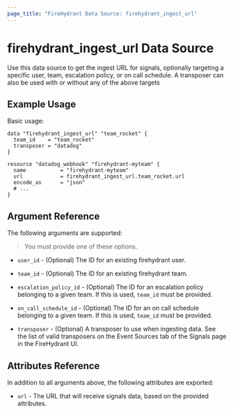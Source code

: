 ```yaml
---
page_title: "FireHydrant Data Source: firehydrant_ingest_url"
---
```


# firehydrant_ingest_url Data Source

Use this data source to get the ingest URL for signals, optionally targeting a specific user, team, escalation policy, or on call schedule.  A transposer can also be used with or without any of the above targets

## Example Usage

Basic usage:
```hcl
data "firehydrant_ingest_url" "team_rocket" {
  team_id    = "team_rocket"
  transposer = "datadog"
}

resource "datadog_webhook" "firehydrant-myteam" {
  name           = "firehydrant-myteam"
  url            = firehydrant_ingest_url.team_rocket.url
  encode_as      = "json"
  # ...
}
```

## Argument Reference

The following arguments are supported:

> You must provide one of these options.

* `user_id` - (Optional) The ID for an existing firehydrant user.
* `team_id` - (Optional) The ID for an existing firehydrant team.
* `escalation_policy_id` - (Optional) The ID for an escalation policy belonging to a given team.  If this is used, `team_id` must be provided.
* `on_call_schedule_id` - (Optional) The ID for an on call schedule belonging to a given team.  If this is used, `team_id` must be provided.

* `transposer` - (Optional) A transposer to use when ingesting data.  See the list of valid transposers on the Event Sources tab of the Signals page in the FireHydrant UI.

## Attributes Reference

In addition to all arguments above, the following attributes are exported:

* `url` - The URL that will receive signals data, based on the provided attributes. 
